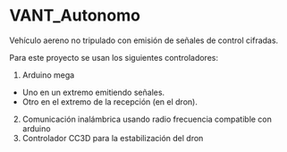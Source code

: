 # VANT_Autonomo
Vehículo aereno no tripulado con emisión de señales de control cifradas.

Para este proyecto se usan los siguientes controladores:

1. Arduino mega
* Uno en un extremo emitiendo señales. 
* Otro en el extremo de la recepción (en el dron). 
2. Comunicación inalámbrica usando radio frecuencia compatible con arduino
3. Controlador CC3D para la estabilización del dron
